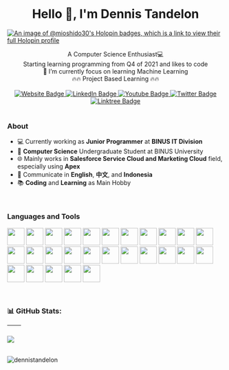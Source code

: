 <h1 align="center">
    Hello 👋, I'm Dennis Tandelon    
</h1> 
   
[![An image of @mioshido30's Holopin badges, which is a link to view their full Holopin profile](https://holopin.me/mioshido30)](https://holopin.io/@mioshido30)

<div align="center">
    <div>A Computer Science Enthusiast💻 </div>
    <div>Starting learning programming from Q4 of 2021 and likes to code</div>
    <div>🌱 I’m currently focus on learning Machine Learning</div>
    <div>🔥🔥 Project Based Learning 🔥🔥</div>
</div>
&nbsp;
<div id="badges" align="center">
  <a href="https://www.dennistandelon.my.id">
    <img src="https://img.shields.io/badge/Website-black?style=for-the-badge&logo=javascript&logoColor=white" alt="Website Badge"/>
  </a>
  <a href="https://www.linkedin.com/in/dennistandelon">
    <img src="https://img.shields.io/badge/LinkedIn-blue?style=for-the-badge&logo=linkedin&logoColor=white" alt="LinkedIn Badge"/>
  </a>
  <a href="https://www.instagram.com/dennis.tandelon/">
    <img src="https://img.shields.io/badge/Instagram-E1306C?style=for-the-badge&logo=instagram&logoColor=white" alt="Youtube Badge"/>
  </a>
  <a href="https://www.youtube.com/dennistandelon">
    <img src="https://img.shields.io/badge/Youtube-red?style=for-the-badge&logo=youtube&logoColor=white" alt="Twitter Badge"/>
  </a>
  <a href="https://www.linktr.ee/dennistandelon">
    <img src="https://img.shields.io/badge/Linktree-black?style=for-the-badge&logo=linktree&logoColor=white" alt="Linktree Badge"/>
  </a>
</div>
&nbsp;

### About
- 💻 Currently working as **Junior Programmer** at **BINUS IT Division** 
- 📕 **Computer Science** Undergraduate Student at BINUS University 
- 🌐 Mainly works in **Salesforce Service Cloud and Marketing Cloud** field, especially using **Apex** 
- 🌱 Communicate in **English**, **中文**, and **Indonesia**
- 📚 **Coding** and **Learning** as Main Hobby
    
&nbsp;
### Languages and Tools    
<div>
    <img src="https://cdn.jsdelivr.net/gh/devicons/devicon/icons/c/c-original.svg" height=40 width=40 />
    <img src="https://cdn.jsdelivr.net/gh/devicons/devicon/icons/java/java-original.svg" height=40 width=40 />
    <img src="https://cdn.jsdelivr.net/gh/devicons/devicon/icons/python/python-original.svg" height=40 width=40 />
    <img src="https://cdn.jsdelivr.net/gh/devicons/devicon/icons/csharp/csharp-original.svg" height=40 width=40 />
    <img src="https://cdn.jsdelivr.net/gh/devicons/devicon/icons/html5/html5-original.svg" height=40 width=40 />
    <img src="https://cdn.jsdelivr.net/gh/devicons/devicon/icons/css3/css3-original.svg" height=40 width=40 />
    <img src="https://cdn.jsdelivr.net/gh/devicons/devicon/icons/javascript/javascript-original.svg" height=40 width=40 />
    <img src="https://cdn.jsdelivr.net/gh/devicons/devicon@latest/icons/typescript/typescript-original.svg" height=40 width=40 />
    <img src="https://cdn.jsdelivr.net/gh/devicons/devicon@latest/icons/php/php-original.svg" height=40 width=40 />
    <img src="https://cdn.jsdelivr.net/gh/devicons/devicon/icons/mysql/mysql-original-wordmark.svg" height=40 width=40 />
    <img src="https://cdn.jsdelivr.net/gh/devicons/devicon/icons/microsoftsqlserver/microsoftsqlserver-plain-wordmark.svg" height=40 width=40/>
    <img src="https://cdn.jsdelivr.net/gh/devicons/devicon@latest/icons/mongodb/mongodb-original-wordmark.svg" height=40 width=40 />
    <img src="https://cdn.jsdelivr.net/gh/devicons/devicon@latest/icons/sqlite/sqlite-original-wordmark.svg" height=40 width=40 />
    <img src="https://cdn.jsdelivr.net/gh/devicons/devicon/icons/react/react-original-wordmark.svg" height=40 width=40 />
    <img src="https://cdn.jsdelivr.net/gh/devicons/devicon@latest/icons/vuejs/vuejs-original-wordmark.svg" height=40 width=40 />
    <img src="https://cdn.jsdelivr.net/gh/devicons/devicon@latest/icons/laravel/laravel-original-wordmark.svg" height=40 width=40 />
    <img src="https://cdn.jsdelivr.net/gh/devicons/devicon@latest/icons/tailwindcss/tailwindcss-original.svg" height=40 width=40 />
    <img src="https://cdn.jsdelivr.net/gh/devicons/devicon/icons/bootstrap/bootstrap-original-wordmark.svg" height=40 width=40/>
    <img src="https://cdn.jsdelivr.net/gh/devicons/devicon/icons/firebase/firebase-plain.svg" height=40 width=40 />
    <img src="https://cdn.jsdelivr.net/gh/devicons/devicon@latest/icons/supabase/supabase-original.svg" height=40 width=40 />
    <img src="https://cdn.jsdelivr.net/gh/devicons/devicon/icons/filezilla/filezilla-plain.svg" height=40 width=40 />
    <img src="https://cdn.jsdelivr.net/gh/devicons/devicon/icons/figma/figma-original.svg" height=40 width=40/>
    <img src="https://cdn.jsdelivr.net/gh/devicons/devicon/icons/git/git-original.svg" height=40 width=40/>
    <img src="https://cdn.jsdelivr.net/gh/devicons/devicon/icons/github/github-original.svg" height=40 width=40/>
    <img src="https://cdn.jsdelivr.net/gh/devicons/devicon@latest/icons/vercel/vercel-original.svg" height=40 width=40 />
    <img src="https://cdn.jsdelivr.net/gh/devicons/devicon@latest/icons/netlify/netlify-original-wordmark.svg" height=40 width=40 />
    <img src="https://cdn.jsdelivr.net/gh/devicons/devicon/icons/salesforce/salesforce-original.svg" height=40 width=40 />
</div>

&nbsp;

### 📊 GitHub Stats:

| <img align="center" src="https://github-readme-stats.vercel.app/api?username=dennistandelon&show_icons=true&theme=transparent&hide_border=true" alt="" /> | <img align="center" src="https://github-readme-stats.vercel.app/api/top-langs/?username=dennistandelon&layout=compact&theme=transparent&hide_border=true" alt="" /> |
| ----------------------------------------------------------------------------------------------------------------------------------------------- | --------------------------------------------------------------------------------------------------------------------------------------------------------- |


![](https://github-readme-streak-stats.herokuapp.com/?user=dennistandelon&theme=transparant&hide_border=false)<br><br/>


<p align="left"> 
    <img src="https://komarev.com/ghpvc/?username=dennistandelon&label=Profile%20visit&color=0e75b6&style=flat" alt="dennistandelon" /> 
</p>
